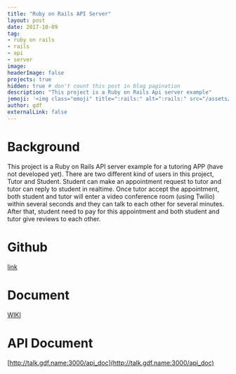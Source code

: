 ```yaml
---
title: "Ruby on Rails API Server"
layout: post
date: 2017-10-09
tag:
- ruby on rails
- rails
- api
- server
image:
headerImage: false
projects: true
hidden: true # don't count this post in blog pagination
description: "This project is a Ruby on Rails Api server example"
jemoji: '<img class="emoji" title=":rails:" alt=":rails:" src="/assets/images/icons/rails-icon.png" height="20" width="20" align="absmiddle">'
author: gdf
externalLink: false
---
```


# Background

This project is a Ruby on Rails API server example for a tutoring APP (have not developed yet). There are two different kind of users in this project, Tutor and Student. Student can make an appointment request to tutor and tutor can reply to student in realtime. Once tutor accept the appointment, both student and tutor will enter a video conference room (using Twilio) within several seconds and they can talk to each other for several minutes. After that, student need to pay for this appointment and both student and tutor give reviews to each other.

# Github

[link](https://github.com/frankgu/ROR_api_server_example)

# Document

[WIKI](https://github.com/frankgu/ROR_api_server_example/wiki)

# API Document

[http://talk.gdf.name:3000/api_doc](http://talk.gdf.name:3000/api_doc)